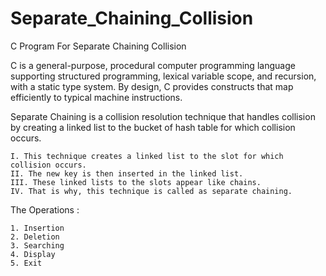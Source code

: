 # Separate_Chaining_Collision
C Program For Separate Chaining Collision

C is a general-purpose, procedural computer programming language supporting structured programming, lexical variable scope, and recursion, with a static type system. By design, C provides constructs that map efficiently to typical machine instructions.

Separate Chaining is a collision resolution technique that handles collision by creating a linked list to the bucket of hash table for which collision occurs.

    I. This technique creates a linked list to the slot for which collision occurs.
    II. The new key is then inserted in the linked list.
    III. These linked lists to the slots appear like chains.
    IV. That is why, this technique is called as separate chaining.

The Operations :

    1. Insertion
    2. Deletion
    3. Searching
    4. Display
    5. Exit

